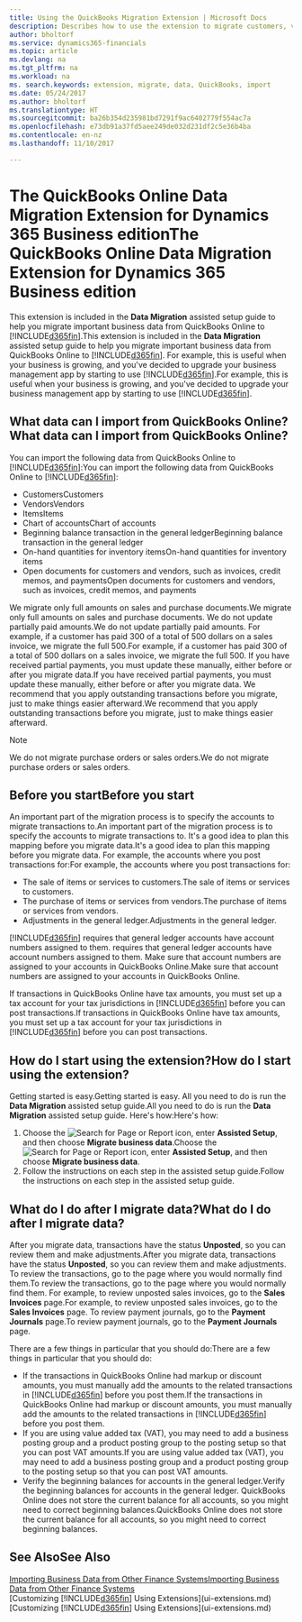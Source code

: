 ```yaml
---
title: Using the QuickBooks Migration Extension | Microsoft Docs
description: Describes how to use the extension to migrate customers, vendors, items, and accounts from QuickBooks Online to Dynamics 365.
author: bholtorf
ms.service: dynamics365-financials
ms.topic: article
ms.devlang: na
ms.tgt_pltfrm: na
ms.workload: na
ms. search.keywords: extension, migrate, data, QuickBooks, import
ms.date: 05/24/2017
ms.author: bholtorf
ms.translationtype: HT
ms.sourcegitcommit: ba26b354d235981bd7291f9ac6402779f554ac7a
ms.openlocfilehash: e73db91a37fd5aee249de032d231df2c5e36b4ba
ms.contentlocale: en-nz
ms.lasthandoff: 11/10/2017

---
```


# <a name="the-quickbooks-online-data-migration-extension-for-dynamics-365-business-edition"></a><span data-ttu-id="d4f3b-103">The QuickBooks Online Data Migration Extension for Dynamics 365 Business edition</span><span class="sxs-lookup"><span data-stu-id="d4f3b-103">The QuickBooks Online Data Migration Extension for Dynamics 365 Business edition</span></span>
<span data-ttu-id="d4f3b-104">This extension is included in the **Data Migration** assisted setup guide to help you migrate important business data from QuickBooks Online to [!INCLUDE[d365fin](includes/d365fin_md.md)].</span><span class="sxs-lookup"><span data-stu-id="d4f3b-104">This extension is included in the **Data Migration** assisted setup guide to help you migrate important business data from QuickBooks Online to [!INCLUDE[d365fin](includes/d365fin_md.md)].</span></span> <span data-ttu-id="d4f3b-105">For example, this is useful when your business is growing, and you've decided to upgrade your business management app by starting to use [!INCLUDE[d365fin](includes/d365fin_md.md)].</span><span class="sxs-lookup"><span data-stu-id="d4f3b-105">For example, this is useful when your business is growing, and you've decided to upgrade your business management app by starting to use [!INCLUDE[d365fin](includes/d365fin_md.md)].</span></span>

## <a name="what-data-can-i-import-from-quickbooks-online"></a><span data-ttu-id="d4f3b-106">What data can I import from QuickBooks Online?</span><span class="sxs-lookup"><span data-stu-id="d4f3b-106">What data can I import from QuickBooks Online?</span></span>
<span data-ttu-id="d4f3b-107">You can import the following data from QuickBooks Online to [!INCLUDE[d365fin](includes/d365fin_md.md)]:</span><span class="sxs-lookup"><span data-stu-id="d4f3b-107">You can import the following data from QuickBooks Online to [!INCLUDE[d365fin](includes/d365fin_md.md)]:</span></span>  

* <span data-ttu-id="d4f3b-108">Customers</span><span class="sxs-lookup"><span data-stu-id="d4f3b-108">Customers</span></span>
* <span data-ttu-id="d4f3b-109">Vendors</span><span class="sxs-lookup"><span data-stu-id="d4f3b-109">Vendors</span></span>
* <span data-ttu-id="d4f3b-110">Items</span><span class="sxs-lookup"><span data-stu-id="d4f3b-110">Items</span></span>
* <span data-ttu-id="d4f3b-111">Chart of accounts</span><span class="sxs-lookup"><span data-stu-id="d4f3b-111">Chart of accounts</span></span>
* <span data-ttu-id="d4f3b-112">Beginning balance transaction in the general ledger</span><span class="sxs-lookup"><span data-stu-id="d4f3b-112">Beginning balance transaction in the general ledger</span></span>
* <span data-ttu-id="d4f3b-113">On-hand quantities for inventory items</span><span class="sxs-lookup"><span data-stu-id="d4f3b-113">On-hand quantities for inventory items</span></span>
* <span data-ttu-id="d4f3b-114">Open documents for customers and vendors, such as invoices, credit memos, and payments</span><span class="sxs-lookup"><span data-stu-id="d4f3b-114">Open documents for customers and vendors, such as invoices, credit memos, and payments</span></span>

<span data-ttu-id="d4f3b-115">We migrate only full amounts on sales and purchase documents.</span><span class="sxs-lookup"><span data-stu-id="d4f3b-115">We migrate only full amounts on sales and purchase documents.</span></span> <span data-ttu-id="d4f3b-116">We do not update partially paid amounts.</span><span class="sxs-lookup"><span data-stu-id="d4f3b-116">We do not update partially paid amounts.</span></span> <span data-ttu-id="d4f3b-117">For example, if a customer has paid 300 of a total of 500 dollars on a sales invoice, we migrate the full 500.</span><span class="sxs-lookup"><span data-stu-id="d4f3b-117">For example, if a customer has paid 300 of a total of 500 dollars on a sales invoice, we migrate the full 500.</span></span> <span data-ttu-id="d4f3b-118">If you have received partial payments, you must update these manually, either before or after you migrate data.</span><span class="sxs-lookup"><span data-stu-id="d4f3b-118">If you have received partial payments, you must update these manually, either before or after you migrate data.</span></span> <span data-ttu-id="d4f3b-119">We recommend that you apply outstanding transactions before you migrate, just to make things easier afterward.</span><span class="sxs-lookup"><span data-stu-id="d4f3b-119">We recommend that you apply outstanding transactions before you migrate, just to make things easier afterward.</span></span>

> [!NOTE]  
>   <span data-ttu-id="d4f3b-120">We do not migrate purchase orders or sales orders.</span><span class="sxs-lookup"><span data-stu-id="d4f3b-120">We do not migrate purchase orders or sales orders.</span></span>

## <a name="before-you-start"></a><span data-ttu-id="d4f3b-121">Before you start</span><span class="sxs-lookup"><span data-stu-id="d4f3b-121">Before you start</span></span>
<span data-ttu-id="d4f3b-122">An important part of the migration process is to specify the accounts to migrate transactions to.</span><span class="sxs-lookup"><span data-stu-id="d4f3b-122">An important part of the migration process is to specify the accounts to migrate transactions to.</span></span> <span data-ttu-id="d4f3b-123">It's a good idea to plan this mapping before you migrate data.</span><span class="sxs-lookup"><span data-stu-id="d4f3b-123">It's a good idea to plan this mapping before you migrate data.</span></span> <span data-ttu-id="d4f3b-124">For example, the accounts where you post transactions for:</span><span class="sxs-lookup"><span data-stu-id="d4f3b-124">For example, the accounts where you post transactions for:</span></span>  

* <span data-ttu-id="d4f3b-125">The sale of items or services to customers.</span><span class="sxs-lookup"><span data-stu-id="d4f3b-125">The sale of items or services to customers.</span></span>
* <span data-ttu-id="d4f3b-126">The purchase of items or services from vendors.</span><span class="sxs-lookup"><span data-stu-id="d4f3b-126">The purchase of items or services from vendors.</span></span>  
* <span data-ttu-id="d4f3b-127">Adjustments in the general ledger.</span><span class="sxs-lookup"><span data-stu-id="d4f3b-127">Adjustments in the general ledger.</span></span>  

[!INCLUDE[d365fin](includes/d365fin_md.md)]<span data-ttu-id="d4f3b-128"> requires that general ledger accounts have account numbers assigned to them.</span><span class="sxs-lookup"><span data-stu-id="d4f3b-128"> requires that general ledger accounts have account numbers assigned to them.</span></span> <span data-ttu-id="d4f3b-129">Make sure that account numbers are assigned to your accounts in QuickBooks Online.</span><span class="sxs-lookup"><span data-stu-id="d4f3b-129">Make sure that account numbers are assigned to your accounts in QuickBooks Online.</span></span>

<span data-ttu-id="d4f3b-130">If transactions in QuickBooks Online have tax amounts, you must set up a tax account for your tax jurisdictions in [!INCLUDE[d365fin](includes/d365fin_md.md)] before you can post transactions.</span><span class="sxs-lookup"><span data-stu-id="d4f3b-130">If transactions in QuickBooks Online have tax amounts, you must set up a tax account for your tax jurisdictions in [!INCLUDE[d365fin](includes/d365fin_md.md)] before you can post transactions.</span></span>

## <a name="how-do-i-start-using-the-extension"></a><span data-ttu-id="d4f3b-131">How do I start using the extension?</span><span class="sxs-lookup"><span data-stu-id="d4f3b-131">How do I start using the extension?</span></span>
<span data-ttu-id="d4f3b-132">Getting started is easy.</span><span class="sxs-lookup"><span data-stu-id="d4f3b-132">Getting started is easy.</span></span> <span data-ttu-id="d4f3b-133">All you need to do is run the **Data Migration** assisted setup guide.</span><span class="sxs-lookup"><span data-stu-id="d4f3b-133">All you need to do is run the **Data Migration** assisted setup guide.</span></span> <span data-ttu-id="d4f3b-134">Here's how:</span><span class="sxs-lookup"><span data-stu-id="d4f3b-134">Here's how:</span></span>

1. <span data-ttu-id="d4f3b-135">Choose the ![Search for Page or Report](media/ui-search/search_small.png "Search for Page or Report icon") icon, enter **Assisted Setup**, and then choose **Migrate business data**.</span><span class="sxs-lookup"><span data-stu-id="d4f3b-135">Choose the ![Search for Page or Report](media/ui-search/search_small.png "Search for Page or Report icon") icon, enter **Assisted Setup**, and then choose **Migrate business data**.</span></span>
2. <span data-ttu-id="d4f3b-136">Follow the instructions on each step in the assisted setup guide.</span><span class="sxs-lookup"><span data-stu-id="d4f3b-136">Follow the instructions on each step in the assisted setup guide.</span></span>

## <a name="what-do-i-do-after-i-migrate-data"></a><span data-ttu-id="d4f3b-137">What do I do after I migrate data?</span><span class="sxs-lookup"><span data-stu-id="d4f3b-137">What do I do after I migrate data?</span></span>
<span data-ttu-id="d4f3b-138">After you migrate data, transactions have the status **Unposted**, so you can review them and make adjustments.</span><span class="sxs-lookup"><span data-stu-id="d4f3b-138">After you migrate data, transactions have the status **Unposted**, so you can review them and make adjustments.</span></span> <span data-ttu-id="d4f3b-139">To review the transactions, go to the page where you would normally find them.</span><span class="sxs-lookup"><span data-stu-id="d4f3b-139">To review the transactions, go to the page where you would normally find them.</span></span> <span data-ttu-id="d4f3b-140">For example, to review unposted sales invoices, go to the **Sales Invoices** page.</span><span class="sxs-lookup"><span data-stu-id="d4f3b-140">For example, to review unposted sales invoices, go to the **Sales Invoices** page.</span></span> <span data-ttu-id="d4f3b-141">To review payment journals, go to the **Payment Journals** page.</span><span class="sxs-lookup"><span data-stu-id="d4f3b-141">To review payment journals, go to the **Payment Journals** page.</span></span>   

<span data-ttu-id="d4f3b-142">There are a few things in particular that you should do:</span><span class="sxs-lookup"><span data-stu-id="d4f3b-142">There are a few things in particular that you should do:</span></span>

* <span data-ttu-id="d4f3b-143">If the transactions in QuickBooks Online had markup or discount amounts, you must manually add the amounts to the related transactions in [!INCLUDE[d365fin](includes/d365fin_md.md)] before you post them.</span><span class="sxs-lookup"><span data-stu-id="d4f3b-143">If the transactions in QuickBooks Online had markup or discount amounts, you must manually add the amounts to the related transactions in [!INCLUDE[d365fin](includes/d365fin_md.md)] before you post them.</span></span>
* <span data-ttu-id="d4f3b-144">If you are using value added tax (VAT), you may need to add a business posting group and a product posting group to the posting setup so that you can post VAT amounts.</span><span class="sxs-lookup"><span data-stu-id="d4f3b-144">If you are using value added tax (VAT), you may need to add a business posting group and a product posting group to the posting setup so that you can post VAT amounts.</span></span>
* <span data-ttu-id="d4f3b-145">Verify the beginning balances for accounts in the general ledger.</span><span class="sxs-lookup"><span data-stu-id="d4f3b-145">Verify the beginning balances for accounts in the general ledger.</span></span> <span data-ttu-id="d4f3b-146">QuickBooks Online does not store the current balance for all accounts, so you might need to correct beginning balances.</span><span class="sxs-lookup"><span data-stu-id="d4f3b-146">QuickBooks Online does not store the current balance for all accounts, so you might need to correct beginning balances.</span></span>

## <a name="see-also"></a><span data-ttu-id="d4f3b-147">See Also</span><span class="sxs-lookup"><span data-stu-id="d4f3b-147">See Also</span></span>
[<span data-ttu-id="d4f3b-148">Importing Business Data from Other Finance Systems</span><span class="sxs-lookup"><span data-stu-id="d4f3b-148">Importing Business Data from Other Finance Systems</span></span>](upload-data.md)  
<span data-ttu-id="d4f3b-149">[Customizing [!INCLUDE[d365fin](includes/d365fin_md.md)] Using Extensions](ui-extensions.md)</span><span class="sxs-lookup"><span data-stu-id="d4f3b-149">[Customizing [!INCLUDE[d365fin](includes/d365fin_md.md)] Using Extensions](ui-extensions.md)</span></span>  

